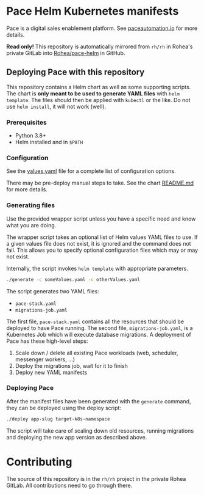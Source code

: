 # Pace Helm Kubernetes manifests

Pace is a digital sales enablement platform. See [paceautomation.io](https://www.paceautomation.io/) for more details.

**Read only!** This repository is automatically mirrored from `rh/rh` in Rohea's private GitLab 
into [Rohea/pace-helm](https://github.com/Rohea/pace-helm) in GitHub. 

## Deploying Pace with this repository
This repository contains a Helm chart as well as some supporting scripts. The chart is **only meant to be used to generate YAML files** with `helm template`. 
The files should then be applied with `kubectl` or the like. Do not use `helm install`, it will not work (well).

### Prerequisites
- Python 3.8+
- Helm installed and in `$PATH`

### Configuration
See the [values.yaml](./pace/values.yaml) file for a complete list of configuration options.

There may be pre-deploy manual steps to take. See the chart [README.md](pace/README.md) for more details.

### Generating files
Use the provided wrapper script unless you have a specific need and know what you are doing. 

The wrapper script takes an optional list of Helm values YAML files to use. If a given values file does not exist, 
it is ignored and the command does not fail. This allows you to specify optional configuration files which may or may 
not exist.

Internally, the script invokes `helm template` with appropriate parameters.

```bash
./generate -c someValues.yaml -c otherValues.yaml
```

The script generates two YAML files:
- `pace-stack.yaml`
- `migrations-job.yaml`

The first file, `pace-stack.yaml` contains all the resources that should be deployed to have Pace running. The second
file, `migrations-job.yaml`, is a Kubernetes Job which will execute database migrations. A deployment of Pace has these
high-level steps:

1. Scale down / delete all existing Pace workloads (web, scheduler, messenger workers, ...)
2. Deploy the migrations job, wait for it to finish
3. Deploy new YAML manifests

### Deploying Pace
After the manifest files have been generated with the `generate` command, they can be deployed using the deploy script:

```bash
./deploy app-slug target-k8s-namespace
```

The script will take care of scaling down old resources, running migrations and deploying the new app version as described
above.

# Contributing
The source of this repository is in the `rh/rh` project in the private Rohea GitLab. All contributions need to go through there.